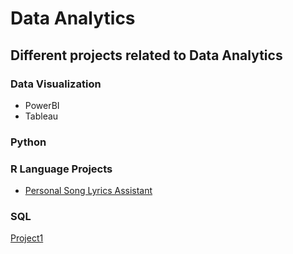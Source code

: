 # Data Analytics
## Different projects related to Data Analytics

### Data Visualization
- PowerBI
- Tableau

### Python


### R Language Projects
  - [Personal Song Lyrics Assistant](https://github.com/arveeflores/DataAnalytics/blob/main/Personal%20Song%20Lyrics%20Assistant/PSLA.md)
  

### SQL

[Project1](https://github.com/arveeflores/DataAnalytics/blob/main/MAN202.ipynb)
